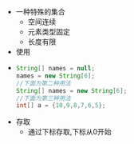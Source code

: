 - 一种特殊的集合
	- 空间连续
	- 元素类型固定
	- 长度有限
- 使用
- ```java
  String[] names = null;
  names = new String[6];
  //下面为第二种用法
  String[] names = new String[6];
  //下面为第三种用法
  int[] a = {10,9,8,7,6,5};
  ```
- 存取
	- 通过下标存取,下标从0开始
